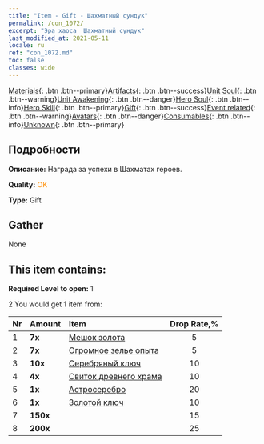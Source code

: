 ```yaml
---
title: "Item - Gift - Шахматный сундук"
permalink: /con_1072/
excerpt: "Эра хаоса  Шахматный сундук"
last_modified_at: 2021-05-11
locale: ru
ref: "con_1072.md"
toc: false
classes: wide
---
```

 [Materials](/ItemsRU/){: .btn .btn--primary}[Artifacts](/ItemsRU/Artifacts/){: .btn .btn--success}[Unit Soul](/ItemsRU/UnitSoul/){: .btn .btn--warning}[Unit Awakening](/ItemsRU/UnitAwakening/){: .btn .btn--danger}[Hero Soul](/ItemsRU/HeroSoul/){: .btn .btn--info}[Hero Skill](/ItemsRU/HeroSkill/){: .btn .btn--primary}[Gift](/ItemsRU/Gift/){: .btn .btn--success}[Event related](/ItemsRU/Events/){: .btn .btn--warning}[Avatars](/ItemsRU/Avatars/){: .btn .btn--danger}[Consumables](/ItemsRU/Consumables/){: .btn .btn--info}[Unknown](/ItemsRU/Unknown/){: .btn .btn--primary}

## Подробности
 **Описание:** Награда за успехи в Шахматах героев.

 **Quality:** <span style="color: #FF8C00">OK</span>

 **Type:** Gift

## Gather

  None

## This item contains:

 **Required Level to open:** 1

 2 You would get **1** item  from:

  | Nr | Amount |     Item    | Drop Rate,% |
  |:---|:-------|:------------|:---------:|
  | 1 |  **7x** | [Мешок золота](/ItemsRU/con_714/) | 5 | 
  | 2 |  **7x** | [Огромное зелье опыта](/ItemsRU/con_703/) | 5 | 
  | 3 |  **10x** | [Серебряный ключ](/ItemsRU/con_693/) | 10 | 
  | 4 |  **4x** | [Свиток древнего храма](/ItemsRU/con_697/) | 10 | 
  | 5 |  **1x** | [Астросеребро](/ItemsRU/con_969/) | 20 | 
  | 6 |  **1x** | [Золотой ключ](/ItemsRU/con_783/) | 10 | 
  | 7 |  **150x** | <i class="fas fa-gem"/> | 15 | 
  | 8 |  **200x** | <i class="fas fa-gem"/> | 25 | 
